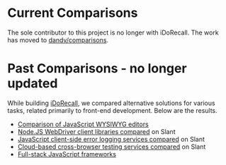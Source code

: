 # Current Comparisons

The sole contributor to this project is no longer with iDoRecall. The work has moved to [dandv/comparisons](https://github.com/dandv/comparisons/).

# Past Comparisons - no longer updated

While building [iDoRecall](https://iDoRecall.com), we compared alternative solutions for various tasks, related primarily to front-end development. Below are the results.

* [Comparison of JavaScript WYSIWYG editors](JavaScript-WYSIWYG-editors.md)
* [Node.JS WebDriver client libraries compared](http://www.slant.co/topics/2814/~what-are-the-best-node-js-selenium-webdriver-client-libraries-bindings) on Slant
* [JavaScript client-side error logging services compared](http://www.slant.co/topics/2615/~what-are-the-best-javascript-client-side-error-logging-services) on Slant
* [Cloud-based cross-browser testing services compared](http://www.slant.co/topics/1511/~what-are-the-best-cloud-based-cross-browser-testing-services) on Slant
* [Full-stack JavaScript frameworks](http://www.slant.co/topics/2428/~what-are-the-best-full-stack-javascript-frameworks)
